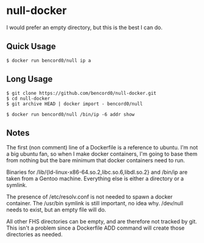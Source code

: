 null-docker
===========

I would prefer an empty directory, but this is the best I can do.

Quick Usage
-----------

    $ docker run bencord0/null ip a

Long Usage
----------

    $ git clone https://github.com/bencord0/null-docker.git
    $ cd null-docker
    $ git archive HEAD | docker import - bencord0/null

    $ docker run bencord0/null /bin/ip -6 addr show

Notes
-----
The first (non comment) line of a Dockerfile is a reference to ubuntu. I'm not a big ubuntu fan,
so when I make docker containers, I'm going to base them from nothing but the bare minimum that
docker containers need to run.

Binaries for /lib/{ld-linux-x86-64.so.2,libc.so.6,libdl.so.2} and /bin/ip are taken from a
Gentoo machine. Everything else is either a directory or a symlink.

The presence of /etc/resolv.conf is not needed to spawn a docker container.
The /usr/bin symlink is still important, no idea why.
/dev/null needs to exist, but an empty file will do.

All other FHS directories can be empty, and are therefore not tracked by git.
This isn't a problem since a Dockerfile ADD command will create those directories as needed.
